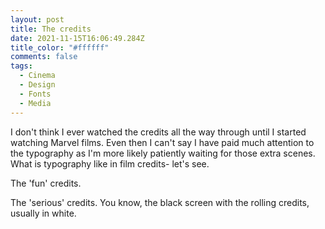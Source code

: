 ```yaml
---
layout: post
title: The credits
date: 2021-11-15T16:06:49.284Z
title_color: "#ffffff"
comments: false
tags:
  - Cinema
  - Design
  - Fonts
  - Media
---
```

I don't think I ever watched the credits all the way through until I started watching Marvel films. Even then I can't say I have paid much attention to the typography as I'm more likely patiently waiting for those extra scenes. What is typography like in film credits- let's see.

The 'fun' credits.

The 'serious' credits. You know, the black screen with the rolling credits, usually in white.